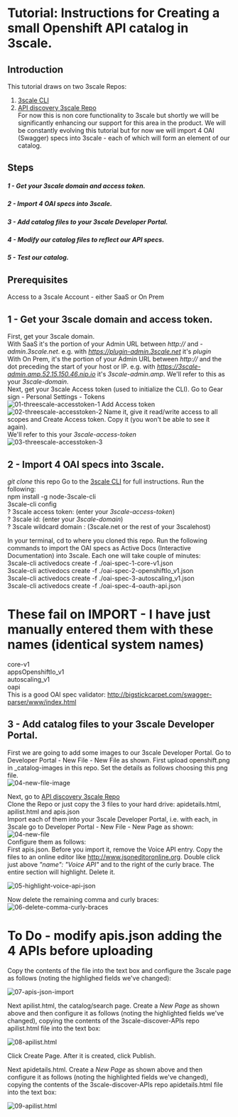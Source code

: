 # Tutorial: Instructions for Creating a small Openshift API  catalog in 3scale. 

## Introduction
This tutorial draws on two 3scale Repos: 
1) [3scale CLI](https://github.com/3scale/3scale-cli)  
2) [API discovery 3scale Repo](https://github.com/3scale/3scale-discover-APIs)  
For now this is non core functionality to 3scale but shortly we will be significantly enhancing our support for this area in the product. 
We will be constantly evolving this tutorial but for now we will import 4 OAI (Swagger) specs into 3scale - each of which will form an element of our catalog.  

## Steps
##### 1 - Get your 3scale domain and access token.
##### 2 - Import 4 OAI specs into 3scale.
##### 3 - Add catalog files to your 3scale Developer Portal.
##### 4 - Modify our catalog files to reflect our API specs.
##### 5 - Test our catalog.  

## Prerequisites
Access to a 3scale Account - either SaaS or On Prem  

## 1 - Get your 3scale domain and access token.
First, get your 3scale domain.  
With SaaS it's the portion of your Admin URL between *http://* and *-admin.3scale.net*. e.g. with *https://plugin-admin.3scale.net* it's *plugin*  
With On Prem, it's the portion of your Admin URL between *http://* and the dot preceding the start of your host or IP. e.g. with *https://3scale-admin.amp.52.15.150.46.nip.io* it's *3scale-admin.amp*. We'll refer to this as your *3scale-domain*.  
Next, get your 3scale Access token (used to initialize the CLI). Go to Gear sign - Personal Settings - Tokens  
![01-threescale-accesstoken-1](https://raw.githubusercontent.com/tnscorcoran/3scale-api-catalog-setup/master/_images/01-threescale-accesstoken-1.png)
Add Access token  
![02-threescale-accesstoken-2](https://raw.githubusercontent.com/tnscorcoran/3scale-api-catalog-setup/master/_images/02-threescale-accesstoken-2.png)
Name it, give it read/write access to all scopes and Create Access token. Copy it (you won't be able to see it again).  
We'll refer to this your *3scale-access-token*   
![03-threescale-accesstoken-3](https://raw.githubusercontent.com/tnscorcoran/3scale-api-catalog-setup/master/_images/03-threescale-accesstoken-3.png)  
  
  
## 2 - Import 4 OAI specs into 3scale.
*git clone* this repo
Go to the [3scale CLI](https://github.com/3scale/3scale-cli) for full instructions. Run the following:  
npm install -g node-3scale-cli  
3scale-cli config  
? 3scale access token: (enter your *3scale-access-token*)   
? 3scale id:  (enter your *3scale-domain*)   
? 3scale wildcard domain : (3scale.net or the rest of your 3scalehost)  
  
In your terminal, cd to where you cloned this repo. Run the following commands to import the OAI specs as Active Docs (Interactive Documentation) into 3scale. Each one will take couple of minutes:  
3scale-cli activedocs create -f ./oai-spec-1-core-v1.json  
3scale-cli activedocs create -f ./oai-spec-2-openshiftIo_v1.json  
3scale-cli activedocs create -f ./oai-spec-3-autoscaling_v1.json  
3scale-cli activedocs create -f ./oai-spec-4-oauth-api.json  
# These fail on IMPORT - I have just manually entered them with these names (identical system names)
core-v1  
appsOpenshiftIo_v1  
autoscaling_v1  
oapi  
This is a good OAI spec validator: http://bigstickcarpet.com/swagger-parser/www/index.html
  
  
## 3 - Add catalog files to your 3scale Developer Portal.
First we are going to add some images to our 3scale Developer Portal. Go to Developer Portal - New File - New File as shown. First upload openshift.png in _catalog-images in this repo. Set the details as follows choosing this png file.   
![04-new-file-image](https://raw.githubusercontent.com/tnscorcoran/3scale-api-catalog-setup/master/_catalog-images/04-new-file-image.png)  
  
Next, go to [API discovery 3scale Repo](https://github.com/3scale/3scale-discover-APIs)  
Clone the Repo or just copy the 3 files to your hard drive: apidetails.html, apilist.html and apis.json  
Import each of them into your 3scale Developer Portal, i.e. with each, in 3scale go to Developer Portal - New File - New Page as shown:  
![04-new-file](https://raw.githubusercontent.com/tnscorcoran/3scale-api-catalog-setup/master/_images/04-dev-portal-new-page.png)  
Configure them as follows:  
First apis.json. Before you import it, remove the Voice API entry. Copy the files to an online editor like http://www.jsoneditoronline.org. Double click just above *"name": "Voice API"* and to the right of the curly brace. The entire section will highlight. Delete it. 
  
![05-highlight-voice-api-json](https://raw.githubusercontent.com/tnscorcoran/3scale-api-catalog-setup/master/_images/05-highlight-voice-api-json.png)    
  
Now delete the remaining comma and curly braces:  
![06-delete-comma-curly-braces](https://raw.githubusercontent.com/tnscorcoran/3scale-api-catalog-setup/master/_images/06-delete-comma-curly-braces.png)    
  
# To Do - modify apis.json adding the 4 APIs before uploading    
  
    
Copy the contents of the file into the text box and configure the 3scale page as follows (noting the highlighed fields we've changed):  
  
![07-apis-json-import](https://raw.githubusercontent.com/tnscorcoran/3scale-api-catalog-setup/master/_images/07-apis-json-import.png)  
  
    
Next apilist.html, the catalog/search page. Create a *New Page* as shown above and then configure it as follows (noting the highlighted fields we've changed), copying the contents of the 3scale-discover-APIs repo apilist.html file into the text box:
  
![08-apilist.html](https://raw.githubusercontent.com/tnscorcoran/3scale-api-catalog-setup/master/_images/08-apilistt.png)  
  
Click Create Page. After it is created, click Publish.  
  
  
Next apidetails.html. Create a *New Page* as shown above and then configure it as follows (noting the highlighted fields we've changed), copying the contents of the 3scale-discover-APIs repo apidetails.html file into the text box:
    
![09-apilist.html](https://raw.githubusercontent.com/tnscorcoran/3scale-api-catalog-setup/master/_images/09-apidetails.png)  
  